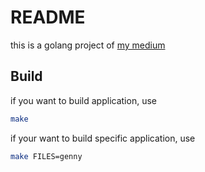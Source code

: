 # README

this is a golang project of [my medium](https://medium.com/@ken00535)

## Build

if you want to build application, use

```bash
make
```

if your want to build specific application, use

```bash
make FILES=genny
```
